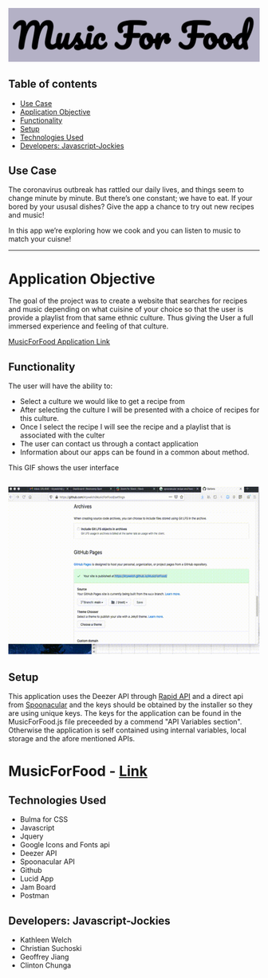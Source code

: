 ![MusicForFood](./assets/images/ICONS/MainPage.jpg)



## Table of contents
* [Use Case](#use-case)
* [Application Objective](#application-objective)
* [Functionality](#functionality)
* [Setup](#setup)
* [Technologies Used](#technologies-used)
* [Developers: Javascript-Jockies](#Developers:-Javascript-Jockies)


## Use Case

The coronavirus outbreak has rattled our daily lives, and things seem to change minute by minute. But there’s one constant; we have to eat. If your bored by your ususal dishes?  Give the app a chance to try out new recipes and music! 

In this app we’re exploring how we cook and you can listen to music to match your cuisne!

----
# Application Objective

The goal of the project was to create a website that searches for recipes and music depending on what cuisine of your choice so that the user is provide a playlist from that same ethnic culture. Thus giving the User a full immersed experience and feeling of that culture.

[MusicForFood Application Link](https://ktywelch.github.io/MusicForFood/assets/html/first-page.html)

## Functionality
The user will have the ability to:

* Select a culture we would like to get a recipe from
* After selecting the culture I will be presented with a choice of recipes for this culture.
* Once I select the recipe I will see the recipe and a playlist that is associated with the culter
* The user can contact us through a contact application 
* Information about our apps can be found in a common about method.

This GIF shows the user interface

![ScreenView](./assets/images/MusicForFood.gif)
----
## Setup 

This application uses the Deezer API through [Rapid API](https://rapidapi.com/) and a direct api from [Spoonacular](https://spoonacular.com/food-api) and the keys should be obtained by the installer so they are using unique keys. The keys for the application can be found in the MusicForFood.js file preceeded by a commend "API Variables section". Otherwise the application is self contained using internal variables, local storage and the afore mentioned APIs. 


# MusicForFood - [Link](https://ktywelch.github.io/MusicForFood/assets/html/first-page.html)


## Technologies Used
- Bulma for CSS
- Javascript
- Jquery
- Google Icons and Fonts api
- Deezer API
- Spoonacular API
- Github
- Lucid App
- Jam Board
- Postman


## Developers: Javascript-Jockies
- Kathleen Welch
- Christian Suchoski
- Geoffrey Jiang
- Clinton Chunga


